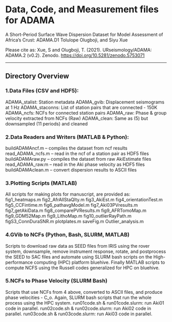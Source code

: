 # Data, Code, and Measurement files for ADAMA

A Short-Period Surface Wave Dispersion Dataset for Model Assessment of Africa’s Crust: ADAMA.D1
 Tolulope Olugboji, and Siyu Xue


Please cite as: Xue, S and Olugboji, T. (2021). URseismology/ADAMA: ADAMA.2 (v0.2). Zenodo. https://doi.org/10.5281/zenodo.5753071


---
## Directory Overview

### 1.Data Files (CSV and HDF5):
ADAMA_stalist:  Station metadata 
ADAMA_gvib: Displacement seismograms at 1 Hz 
ADAMA_staconns: List of station pairs that are connected - 150K 
ADAMA_ncfs: NCFs for connected station pairs 
ADAMA_raw: Phase & group velocity extracted from NCFs (Raw) 
 ADAMA_clean: Same as (5) but downsampled (11 periods) and cleaned 
### 2.Data Readers and Writers (MATLAB & Python): 
buildADAMAncf.m – compiles the dataset from ncf results
read_ADAMA_ncfs.m – read in the ncf of a station pair as HDF5 files
buildADAMAraw.py – compiles the dataset from raw AkiEstimate files
read_ADAMA_raw.m – read in the Aki phase velocity as HDF5 files
buildADAMAclean.m – convert dispersion results to ASCII files
### 3.Plotting Scripts (MATLAB) 
All scripts for making plots for manuscript, are provided as: 
fig1_heatmaps.m
fig2_AfrAllStaQlty.m
fig3_AkiEst.m
fig4_orientationTest.m
fig5_CCFintime.m
fig6_pathavgModel.m
fig7_Aki03PVresults.m
fig7_getAkiData.m
fig8_comparePVResults.m
fig9_AFRTomoMap.m
fig9_GDM52Map.m
fig9_LithoMap.m
fig10_outlierRayPath.m
figS3_ConnDuraSNR.m
plotplates.m
saveFig.m
Outlier_analysis.m
### 4.GVib to NCFs (Python, Bash, SLURM, MATLAB)
Scripts to download raw data as SEED files from IRIS using the rover system, downsample, remove instrument response,  rotate, and postprocess the SEED to SAC files and automate using SLURM bash scripts on the High-performance computing (HPC) platform bluehive. Finally MATLAB scripts to compute NCFS using the Russell codes generalized for HPC on bluehive.
### 5.NCFs to Phase Velocity (SLURM Bash) 
Scripts that use NCFs from 4 above, converted to ASCII files, and produce phase velocities - C_o. Again, SLURM bash scripts that run the whole process using the HPC system.
run01code.sh & run01code.slurm: run Aki01 code in parallel. 
run02code.sh & run02code.slurm: run Aki02 code in parallel. 
run03code.sh & run03code.slurm: run Aki03 code in parallel.

